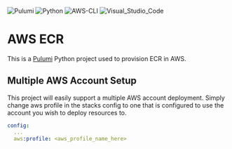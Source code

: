 ![Pulumi](https://img.shields.io/badge/Pulumi-3.88.0-informational?logo=Pulumi&logoColor=purple)
![Python](https://img.shields.io/badge/Python-3.11.6-informational?logo=Python&logoColor=yellow)
![AWS-CLI](https://img.shields.io/badge/AWS_CLI-2.13.5-informational?logo=Amazon&logoColor=orange)
![Visual_Studio_Code](https://img.shields.io/badge/Visual_Studio_Code-1.83.0-informational?logo=VisualStudioCode)

# AWS ECR
This is a [Pulumi](www.pulumi.com) Python project used to provision ECR in AWS.

## Multiple AWS Account Setup
This project will easily support a multiple AWS account deployment. Simply change aws profile in the stacks config to one that is configured to use the account you wish to deploy resources to.

```yaml
config:
  ...
  aws:profile: <aws_profile_name_here>
```
